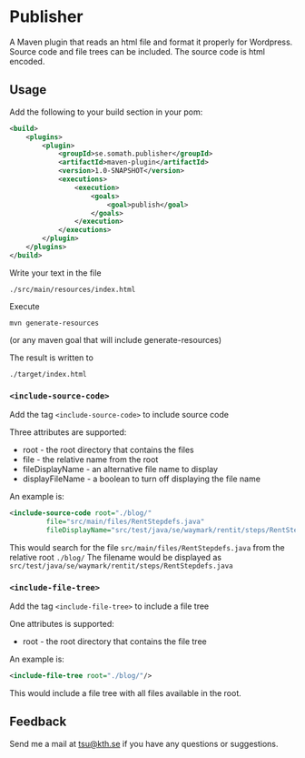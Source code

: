 # Publisher

A Maven plugin that reads an html file and format it properly for Wordpress. Source code and file trees can be included. The source code is html encoded.

## Usage

Add the following to your build section in your pom:

```xml
<build>
    <plugins>
        <plugin>
            <groupId>se.somath.publisher</groupId>
            <artifactId>maven-plugin</artifactId>
            <version>1.0-SNAPSHOT</version>
            <executions>
                <execution>
                    <goals>
                        <goal>publish</goal>
                    </goals>
                </execution>
            </executions>
        </plugin>
    </plugins>
</build>
```
Write your text in the file

    ./src/main/resources/index.html

Execute

    mvn generate-resources

(or any maven goal that will include generate-resources)

The result is written to

    ./target/index.html

###  `<include-source-code>`

Add the tag `<include-source-code>` to include source code

Three attributes are supported:

* root - the root directory that contains the files
* file - the relative name from the root
* fileDisplayName - an alternative file name to display
* displayFileName - a boolean to turn off displaying the file name

An example is:

```xml
<include-source-code root="./blog/"
         file="src/main/files/RentStepdefs.java"
         fileDisplayName="src/test/java/se/waymark/rentit/steps/RentStepdefs.java"/>
```

This would search for the file `src/main/files/RentStepdefs.java` from the relative root `./blog/` The filename would be displayed as `src/test/java/se/waymark/rentit/steps/RentStepdefs.java`

###  `<include-file-tree>`

Add the tag `<include-file-tree>` to include a file tree

One attributes is supported:

* root - the root directory that contains the file tree

An example is:

```xml
<include-file-tree root="./blog/"/>
```

This would include a file tree with all files available in the root.


## Feedback

Send me a mail at tsu@kth.se if you have any questions or suggestions.